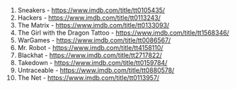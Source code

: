 1. Sneakers - https://www.imdb.com/title/tt0105435/
2. Hackers - https://www.imdb.com/title/tt0113243/
3. The Matrix - https://www.imdb.com/title/tt0133093/
4. The Girl with the Dragon Tattoo - https://www.imdb.com/title/tt1568346/
5. WarGames - https://www.imdb.com/title/tt0086567/
6. Mr. Robot - https://www.imdb.com/title/tt4158110/
7. Blackhat - https://www.imdb.com/title/tt2717822/
8. Takedown - https://www.imdb.com/title/tt0159784/
9. Untraceable - https://www.imdb.com/title/tt0880578/
10. The Net - https://www.imdb.com/title/tt0113957/